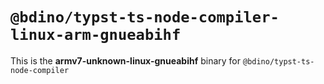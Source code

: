 # `@bdino/typst-ts-node-compiler-linux-arm-gnueabihf`

This is the **armv7-unknown-linux-gnueabihf** binary for `@bdino/typst-ts-node-compiler`
